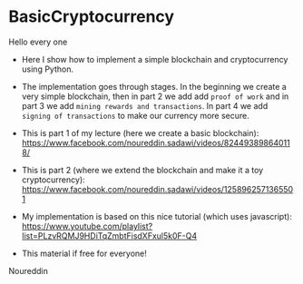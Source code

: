# BasicCryptocurrency

Hello every one
- Here I show how to implement a simple blockchain and cryptocurrency using Python.
- The implementation goes through stages. In the beginning we create a very simple blockchain, then in part 2 we add add `proof of work` and in part 3 we add `mining rewards and transactions`. In part 4 we add `signing of transactions` to make our currency more secure.
- This is part 1 of my lecture (here we create a basic blockchain): https://www.facebook.com/noureddin.sadawi/videos/824493898640118/
- This is part 2 (where we extend the blockchain and make it a toy cryptocurrency): https://www.facebook.com/noureddin.sadawi/videos/1258962571365501 
- My implementation is based on this nice tutorial (which uses javascript):
https://www.youtube.com/playlist?list=PLzvRQMJ9HDiTqZmbtFisdXFxul5k0F-Q4

- This material if free for everyone!

Noureddin

